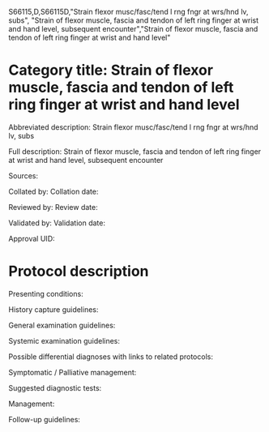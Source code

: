 S66115,D,S66115D,"Strain flexor musc/fasc/tend l rng fngr at wrs/hnd lv, subs", "Strain of flexor muscle, fascia and tendon of left ring finger at wrist and hand level, subsequent encounter","Strain of flexor muscle, fascia and tendon of left ring finger at wrist and hand level"
# Category title: Strain of flexor muscle, fascia and tendon of left ring finger at wrist and hand level

Abbreviated description: Strain flexor musc/fasc/tend l rng fngr at wrs/hnd lv, subs

Full description: Strain of flexor muscle, fascia and tendon of left ring finger at wrist and hand level, subsequent encounter

Sources:

Collated by:
Collation date:

Reviewed by:
Review date:

Validated by:
Validation date:

Approval UID:

# Protocol description

Presenting conditions:

History capture guidelines:

General examination guidelines:

Systemic examination guidelines:

Possible differential diagnoses with links to related protocols:

Symptomatic / Palliative management:

Suggested diagnostic tests:

Management:

Follow-up guidelines:
